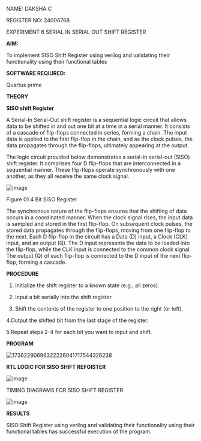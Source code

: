 NAME: DAKSHA C

REGISTER NO: 24006768

EXPERIMENT 6 SERIAL IN SERIAL OUT SHIFT REGISTER

**AIM:**

To implement  SISO Shift Register using verilog and validating their functionality using their functional tables

**SOFTWARE REQIURED:**

Quartus prime

**THEORY**

**SISO shift Register**

A Serial-In Serial-Out shift register is a sequential logic circuit that allows data to be shifted in and out one bit at a time in a serial manner. It consists of a cascade of flip-flops connected in series, forming a chain. The input data is applied to the first flip-flop in the chain, and as the clock pulses, the data propagates through the flip-flops, ultimately appearing at the output.

The logic circuit provided below demonstrates a serial-in serial-out (SISO) shift register. It comprises four D flip-flops that are interconnected in a sequential manner. These flip-flops operate synchronously with one another, as they all receive the same clock signal.

![image](https://github.com/naavaneetha/SERIAL-IN-SERIAL-OUT-SHIFTREGISTER/assets/154305477/e81c4072-37f9-46c6-8145-566764b74c3a)

Figure 01 4 Bit SISO Register

The synchronous nature of the flip-flops ensures that the shifting of data occurs in a coordinated manner. When the clock signal rises, the input data is sampled and stored in the first flip-flop. On subsequent clock pulses, the stored data propagates through the flip-flops, moving from one flip-flop to the next.
Each D flip-flop in the circuit has a Data (D) input, a Clock (CLK) input, and an output (Q). The D input represents the data to be loaded into the flip-flop, while the CLK input is connected to the common clock signal. The output (Q) of each flip-flop is connected to the D input of the next flip-flop, forming a cascade.

**PROCEDURE**

1. Initialize the shift register to a known state (e.g., all zeros).

2. Input a bit serially into the shift register.

3. Shift the contents of the register to one position to the right (or left).

4.Output the shifted bit from the last stage of the register.

5.Repeat steps 2-4 for each bit you want to input and shift.

**PROGRAM**

![17362290696322226041717544326238](https://github.com/user-attachments/assets/83a9de12-96fe-4027-ba2f-b19e8cd7ac05)

**RTL LOGIC FOR SISO SHIFT REFGISTER**

![image](https://github.com/user-attachments/assets/062c9c7f-a4a8-477e-a326-588de186fc46)

TIMING DIAGRAMS FOR SISO SHIFT REGISTER

![image](https://github.com/user-attachments/assets/de01c3a3-efb6-4d64-a156-169b91a0f0da)

**RESULTS**

SISO Shift Register using verilog and validating their functionality using their functional tables has
successful execution of the program.

